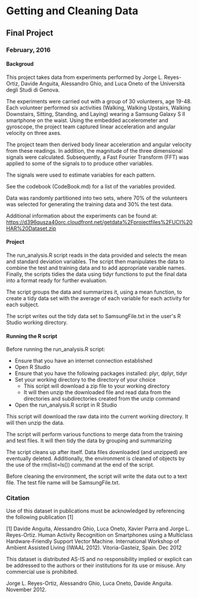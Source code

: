 # Getting and Cleaning Data
## Final Project
### February, 2016

####   Backgroud
This project takes data from experiments performed by Jorge L. Reyes-Ortiz, Davide Anguita, Alessandro Ghio, and Luca Oneto of the Università degli Studi di Genova.

The experiments were carried out with a group of 30 volunteers, age 19-48. Each volunteer performed six activities (Walking, Walking Upstairs, Walking Downstairs, Sitting, Standing, and Laying) wearing a Samsung Galaxy S II smartphone on the waist. Using the embedded accelerometer and gyroscope, the project team captured linear acceleration and angular velocity on three axes. 

The project team then derived body linear acceleration and angular velocity from these readings. In addition, the magnitude of the three dimensional signals were calculated. Subsequently, a Fast Fourier Transform (FFT) was applied to some of the signals to to produce other variables.

The signals were used to estimate variables for each pattern. 

See the codebook (CodeBook.md) for a list of the variables provided.

Data was randomly partitioned into two sets, where 70% of the volunteers was selected for generating the training data and 30% the test data.

Additional information about the experiments can be found at:  https://d396qusza40orc.cloudfront.net/getdata%2Fprojectfiles%2FUCI%20HAR%20Dataset.zip

####    Project 

The run_analysis.R script reads in the data provided and selects the mean and standard deviation variables. The script then manipulates the data to combine the test and training data and to add appropriate varable names. Finally, the scripts tidies the data using tidyr functions to put the final data into a format ready for further evaluation.

The script groups the data and summarizes it, using a mean function, to create a tidy data set with the average of each variable for each activity for each subject.

The script writes out the tidy data set to SamsungFile.txt in the user's R Studio working directory.


####    Running the R script

Before running the run_analysis.R script:
  
* Ensure that you have an internet connection established
* Open R Studio
* Ensure that you have the following packages installed: plyr, dplyr, tidyr
* Set your working directory to the directory of your choice
    + This script will download a zip file to your working directory
    + It will then unzip the downloaded file and read data from the directories and subdirectories created from the unzip command
* Open the run_analysis.R script in R Studio

This script will download the raw data into the current working directory. It will then unzip the data.

The script will perform various functions to merge data from the training and test files. It will then tidy the data by grouping and summarizing 

The script cleans up after itself. Data files downloaded (and unzipped) are eventually deleted. Additionally, the environment is cleaned of objects by the use of the rm(list=ls()) command at the end of the script.

Before cleaning the environment, the script will write the data out to a text file. The test file name will be SamsungFile.txt.


### Citation

Use of this dataset in publications must be acknowledged by referencing the following publication [1] 

[1] Davide Anguita, Alessandro Ghio, Luca Oneto, Xavier Parra and Jorge L. Reyes-Ortiz. Human Activity Recognition on Smartphones using a Multiclass Hardware-Friendly Support Vector Machine. International Workshop of Ambient Assisted Living (IWAAL 2012). Vitoria-Gasteiz, Spain. Dec 2012

This dataset is distributed AS-IS and no responsibility implied or explicit can be addressed to the authors or their institutions for its use or misuse. Any commercial use is prohibited.

Jorge L. Reyes-Ortiz, Alessandro Ghio, Luca Oneto, Davide Anguita. November 2012.